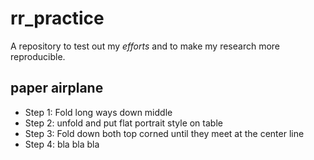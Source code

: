 # rr_practice

A repository to test out my *efforts* and to make my research more reproducible.

## paper airplane

* Step 1: Fold long ways down middle
* Step 2: unfold and put flat portrait style on table
* Step 3: Fold down both top corned until they meet at the center line
* Step 4: bla bla bla
